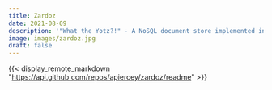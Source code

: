 ```yaml
---
title: Zardoz
date: 2021-08-09
description: '"What the Yotz?!" - A NoSQL document store implemented in Go.'
image: images/zardoz.jpg
draft: false
---
```

{{< display_remote_markdown "https://api.github.com/repos/apiercey/zardoz/readme" >}}

